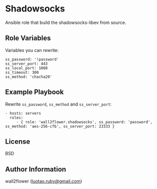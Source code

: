 Shadowsocks
=========

Ansible role that build the shadowsocks-libev from source.

Role Variables
--------------

Variables you can rewrite:

```
ss_password: '!password'
ss_server_port: 443
ss_local_port: 1080
ss_timeout: 300
ss_method: 'chacha20'
```


Example Playbook
----------------

Rewrite `ss_password`, `ss_method` and `ss_server_port`:

    - hosts: servers
      roles:
         - { role: 'wall2flower.shadowsocks', ss_password: 'password', ss_method: 'aes-256-cfb', ss_server_port: 23333 }

License
-------

BSD

Author Information
------------------

wall2flower (luotao.ruby@gmail.com)

